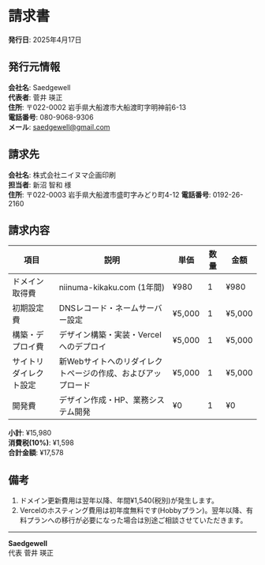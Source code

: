 # 請求書

**発行日**: 2025年4月17日  

## 発行元情報

**会社名**: Saedgewell  
**代表者**: 菅井 瑛正  
**住所**: 〒022-0002 岩手県大船渡市大船渡町字明神前6-13  
**電話番号**: 080-9068-9306  
**メール**: saedgewell@gmail.com

## 請求先

**会社名**: 株式会社ニイヌマ企画印刷  
**担当者**: 新沼 智和 様  
**住所**: 〒022-0003 岩手県大船渡市盛町字みどり町4-12
**電話番号**: 0192-26-2160

## 請求内容

| 項目 | 説明 | 単価 | 数量 | 金額 |
|------|------|------|------|------|
| ドメイン取得費 | niinuma-kikaku.com (1年間) | ¥980 | 1 | ¥980 |
| 初期設定費 | DNSレコード・ネームサーバー設定 | ¥5,000 | 1 | ¥5,000 |
| 構築・デプロイ費 | デザイン構築・実装・Vercelへのデプロイ | ¥5,000 | 1 | ¥5,000 |
| サイトリダイレクト設定 | 新Webサイトへのリダイレクトページの作成、およびアップロード | ¥5,000 | 1 | ¥5,000 |
| 開発費 | デザイン作成・HP、業務システム開発 | ¥0 | 1 | ¥0 |

**小計**: ¥15,980  
**消費税(10%)**: ¥1,598  
**合計金額**: ¥17,578

## 備考

1. ドメイン更新費用は翌年以降、年間¥1,540(税別)が発生します。
2. Vercelのホスティング費用は初年度無料です(Hobbyプラン)。翌年以降、有料プランへの移行が必要になった場合は別途ご相談させていただきます。

---

**Saedgewell**  
代表 菅井 瑛正  